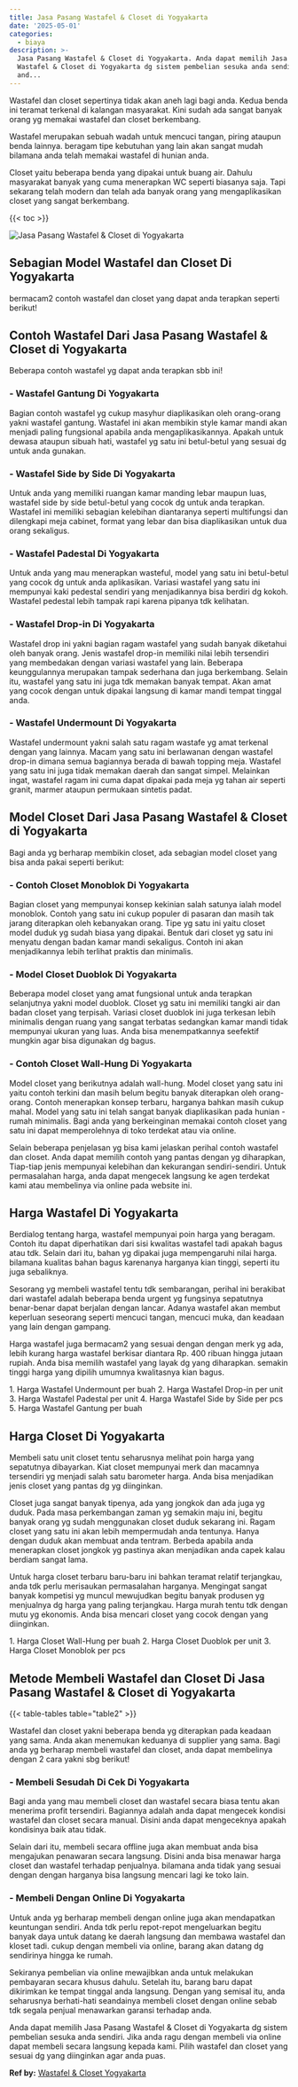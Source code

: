```yaml
---
title: Jasa Pasang Wastafel & Closet di Yogyakarta
date: '2025-05-01'
categories:
  - biaya
description: >-
  Jasa Pasang Wastafel & Closet di Yogyakarta. Anda dapat memilih Jasa Pasang
  Wastafel & Closet di Yogyakarta dg sistem pembelian sesuka anda sendiri. Jika
  and...
---
```


Wastafel dan closet sepertinya tidak akan aneh lagi bagi anda. Kedua benda ini teramat terkenal di kalangan masyarakat. Kini sudah ada sangat banyak orang yg memakai wastafel dan closet berkembang.

Wastafel merupakan sebuah wadah untuk mencuci tangan, piring ataupun benda lainnya. beragam tipe kebutuhan yang lain akan sangat mudah bilamana anda telah memakai wastafel di hunian anda.

Closet yaitu beberapa benda yang dipakai untuk buang air. Dahulu masyarakat banyak yang cuma menerapkan WC seperti biasanya saja. Tapi sekarang telah modern dan telah ada banyak orang yang mengaplikasikan closet yang sangat berkembang.

{{< toc >}}

![Jasa Pasang Wastafel & Closet di Yogyakarta](/images/wastafel-closet-murah49.png)

## Sebagian Model Wastafel dan Closet Di Yogyakarta

bermacam2 contoh wastafel dan closet yang dapat anda terapkan seperti berikut!

## Contoh Wastafel Dari Jasa Pasang Wastafel & Closet di Yogyakarta

Beberapa contoh wastafel yg dapat anda terapkan sbb ini!

### \- Wastafel Gantung Di Yogyakarta

Bagian contoh wastafel yg cukup masyhur diaplikasikan oleh orang-orang yakni wastafel gantung. Wastafel ini akan membikin style kamar mandi akan menjadi paling fungsional apabila anda mengaplikasikannya. Apakah untuk dewasa ataupun sibuah hati, wastafel yg satu ini betul-betul yang sesuai dg untuk anda gunakan.

### \- Wastafel Side by Side Di Yogyakarta

Untuk anda yang memiliki ruangan kamar manding lebar maupun luas, wastafel side by side betul-betul yang cocok dg untuk anda terapkan. Wastafel ini memiliki sebagian kelebihan diantaranya seperti multifungsi dan dilengkapi meja cabinet, format yang lebar dan bisa diaplikasikan untuk dua orang sekaligus.

### \- Wastafel Padestal Di Yogyakarta

Untuk anda yang mau menerapkan wasteful, model yang satu ini betul-betul yang cocok dg untuk anda aplikasikan. Variasi wastafel yang satu ini mempunyai kaki pedestal sendiri yang menjadikannya bisa berdiri dg kokoh. Wastafel pedestal lebih tampak rapi karena pipanya tdk kelihatan.

### \- Wastafel Drop-in Di Yogyakarta

Wastafel drop ini yakni bagian ragam wastafel yang sudah banyak diketahui oleh banyak orang. Jenis wastafel drop-in memiliki nilai lebih tersendiri yang membedakan dengan variasi wastafel yang lain. Beberapa keunggulannya merupakan tampak sederhana dan juga berkembang. Selain itu, wastafel yang satu ini juga tdk memakan banyak tempat. Akan amat yang cocok dengan untuk dipakai langsung di kamar mandi tempat tinggal anda.

### \- Wastafel Undermount Di Yogyakarta

Wastafel undermount yakni salah satu ragam wastafe yg amat terkenal dengan yang lainnya. Macam yang satu ini berlawanan dengan wastafel drop-in dimana semua bagiannya berada di bawah topping meja. Wastafel yang satu ini juga tidak memakan daerah dan sangat simpel. Melainkan ingat, wastafel ragam ini cuma dapat dipakai pada meja yg tahan air seperti granit, marmer ataupun permukaan sintetis padat.

## Model Closet Dari Jasa Pasang Wastafel & Closet di Yogyakarta

Bagi anda yg berharap membikin closet, ada sebagian model closet yang bisa anda pakai seperti berikut:

### \- Contoh Closet Monoblok Di Yogyakarta

Bagian closet yang mempunyai konsep kekinian salah satunya ialah model monoblok. Contoh yang satu ini cukup populer di pasaran dan masih tak jarang diterapkan oleh kebanyakan orang. Tipe yg satu ini yaitu closet model duduk yg sudah biasa yang dipakai. Bentuk dari closet yg satu ini menyatu dengan badan kamar mandi sekaligus. Contoh ini akan menjadikannya lebih terlihat praktis dan minimalis.

### \- Model Closet Duoblok Di Yogyakarta

Beberapa model closet yang amat fungsional untuk anda terapkan selanjutnya yakni model duoblok. Closet yg satu ini memiliki tangki air dan badan closet yang terpisah. Variasi closet duoblok ini juga terkesan lebih minimalis dengan ruang yang sangat terbatas sedangkan kamar mandi tidak mempunyai ukuran yang luas. Anda bisa menempatkannya seefektif mungkin agar bisa digunakan dg bagus.

### \- Contoh Closet Wall-Hung Di Yogyakarta

Model closet yang berikutnya adalah wall-hung. Model closet yang satu ini yaitu contoh terkini dan masih belum begitu banyak diterapkan oleh orang-orang. Contoh menerapkan konsep terbaru, harganya bahkan masih cukup mahal. Model yang satu ini telah sangat banyak diaplikasikan pada hunian - rumah minimalis. Bagi anda yang berkeinginan memakai contoh closet yang satu ini dapat memperolehnya di toko terdekat atau via online.

Selain beberapa penjelasan yg bisa kami jelaskan perihal contoh wastafel dan closet. Anda dapat memilih contoh yang pantas dengan yg diharapkan, Tiap-tiap jenis mempunyai kelebihan dan kekurangan sendiri-sendiri. Untuk permasalahan harga, anda dapat mengecek langsung ke agen terdekat kami atau membelinya via online pada website ini.

## Harga Wastafel Di Yogyakarta

Berdialog tentang harga, wastafel mempunyai poin harga yang beragam. Contoh itu dapat diperhatikan dari sisi kwalitas wastafel tadi apakah bagus atau tdk. Selain dari itu, bahan yg dipakai juga mempengaruhi nilai harga. bilamana kualitas bahan bagus karenanya harganya kian tinggi, seperti itu juga sebaliknya.

Sesorang yg membeli wastafel tentu tdk sembarangan, perihal ini berakibat dari wastafel adalah beberapa benda urgent yg fungsinya sepatutnya benar-benar dapat berjalan dengan lancar. Adanya wastafel akan membut keperluan seseorang seperti mencuci tangan, mencuci muka, dan keadaan yang lain dengan gampang.

Harga wastafel juga bermacam2 yang sesuai dengan dengan merk yg ada, lebih kurang harga wastafel berkisar diantara Rp. 400 ribuan hingga jutaan rupiah. Anda bisa memilih wastafel yang layak dg yang diharapkan. semakin tinggi harga yang dipilih umumnya kwalitasnya kian bagus.

1\. Harga Wastafel Undermount per buah 2. Harga Wastafel Drop-in per unit 3. Harga Wastafel Padestal per unit 4. Harga Wastafel Side by Side per pcs 5. Harga Wastafel Gantung per buah

## Harga Closet Di Yogyakarta

Membeli satu unit closet tentu seharusnya melihat poin harga yang sepatutnya dibayarkan. Kiat closet mempunyai merk dan macamnya tersendiri yg menjadi salah satu barometer harga. Anda bisa menjadikan jenis closet yang pantas dg yg diinginkan.

Closet juga sangat banyak tipenya, ada yang jongkok dan ada juga yg duduk. Pada masa perkembangan zaman yg semakin maju ini, begitu banyak orang yg sudah menggunakan closet duduk sekarang ini. Ragam closet yang satu ini akan lebih mempermudah anda tentunya. Hanya dengan duduk akan membuat anda tentram. Berbeda apabila anda menerapkan closet jongkok yg pastinya akan menjadikan anda capek kalau berdiam sangat lama.

Untuk harga closet terbaru baru-baru ini bahkan teramat relatif terjangkau, anda tdk perlu merisaukan permasalahan harganya. Mengingat sangat banyak kompetisi yg muncul mewujudkan begitu banyak produsen yg menjualnya dg harga yang paling terjangkau. Harga murah tentu tdk dengan mutu yg ekonomis. Anda bisa mencari closet yang cocok dengan yang diinginkan.

1\. Harga Closet Wall-Hung per buah 2. Harga Closet Duoblok per unit 3. Harga Closet Monoblok per pcs

## Metode Membeli Wastafel dan Closet Di Jasa Pasang Wastafel & Closet di Yogyakarta

{{< table-tables table="table2" >}}

Wastafel dan closet yakni beberapa benda yg diterapkan pada keadaan yang sama. Anda akan menemukan keduanya di supplier yang sama. Bagi anda yg berharap membeli wastafel dan closet, anda dapat membelinya dengan 2 cara yakni sbg berikut!

### \- Membeli Sesudah Di Cek Di Yogyakarta

Bagi anda yang mau membeli closet dan wastafel secara biasa tentu akan menerima profit tersendiri. Bagiannya adalah anda dapat mengecek kondisi wastafel dan closet secara manual. Disini anda dapat mengeceknya apakah kondisinya baik atau tidak.

Selain dari itu, membeli secara offline juga akan membuat anda bisa mengajukan penawaran secara langsung. Disini anda bisa menawar harga closet dan wastafel terhadap penjualnya. bilamana anda tidak yang sesuai dengan dengan harganya bisa langsung mencari lagi ke toko lain.

### \- Membeli Dengan Online Di Yogyakarta

Untuk anda yg berharap membeli dengan online juga akan mendapatkan keuntungan sendiri. Anda tdk perlu repot-repot mengeluarkan begitu banyak daya untuk datang ke daerah langsung dan membawa wastafel dan kloset tadi. cukup dengan membeli via online, barang akan datang dg sendirinya hingga ke rumah.

Sekiranya pembelian via online mewajibkan anda untuk melakukan pembayaran secara khusus dahulu. Setelah itu, barang baru dapat dikirimkan ke tempat tinggal anda langsung. Dengan yang semisal itu, anda seharusnya berhati-hati seandainya membeli closet dengan online sebab tdk segala penjual menawarkan garansi terhadap anda.

Anda dapat memilih Jasa Pasang Wastafel & Closet di Yogyakarta dg sistem pembelian sesuka anda sendiri. Jika anda ragu dengan membeli via online dapat membeli secara langsung kepada kami. Pilih wastafel dan closet yang sesuai dg yang diinginkan agar anda puas.

**Ref by:** [Wastafel & Closet Yogyakarta](https://id.wikipedia.org/wiki/Wastafel)
